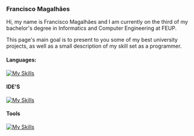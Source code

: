 ### Francisco Magalhães

Hi, my name is Francisco Magalhães and I am currently on the third of my bachelor's degree in Informatics and Computer Engineering at FEUP.

This page's main goal is to present to you some of my best university projects, as well as a small description of my skill set as a programmer.

#### Languages:
[![My Skills](https://skillicons.dev/icons?i=python,cpp,java,dart,html,css,php,js,c,matlab,sqlite&perline=20)](https://skillicons.dev)

#### IDE'S
[![My Skills](https://skillicons.dev/icons?i=clion,idea,vscode,visualstudio&perline=20)](https://skillicons.dev)

#### Tools
[![My Skills](https://skillicons.dev/icons?i=anaconda,flutter,firebase,androidstudio,gradle,kotlin,git,github,gitlab&perline=20)](https://skillicons.dev)



